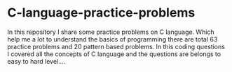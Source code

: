 # C-language-practice-problems
In this repository I share some practice problems on C language. Which help me a lot to understand the basics of programming there are total 63 practice problems and 20 pattern based problems. In this coding questions I covered all the concepts of C language and the questions are belongs to easy to hard level.... 
